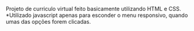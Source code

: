 Projeto de curriculo virtual feito basicamente utilizando HTML e CSS.
*Utilizado javascript apenas para esconder o menu responsivo, quando umas das opções forem clicadas.
